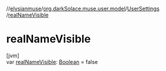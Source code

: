 //[elysianmuse](../../../index.md)/[org.darkSolace.muse.user.model](../index.md)/[UserSettings](index.md)
/[realNameVisible](real-name-visible.md)

# realNameVisible

[jvm]\
var [realNameVisible](real-name-visible.md): [Boolean](https://kotlinlang.org/api/latest/jvm/stdlib/kotlin/-boolean/index.html)
= false
